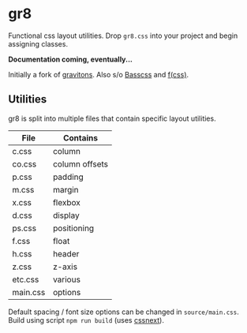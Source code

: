 # gr8

Functional css layout utilities. Drop `gr8.css` into your project and begin assigning classes.

**Documentation coming, eventually...**

Initially a fork of [gravitons](https://github.com/jxnblk/gravitons). Also s/o [Basscss](http://basscss.com) and  [f(css)](http://www.jon.gold/2015/07/functional-css/).

## Utilities

gr8 is split into multiple files that contain specific layout utilities.

File | Contains
--- | ---
c.css | column
co.css | column offsets
p.css | padding
m.css | margin
x.css | flexbox
d.css | display
ps.css | positioning
f.css | float
h.css | header
z.css | z-axis
etc.css | various
main.css | options

Default spacing / font size options can be changed in `source/main.css`. Build using script `npm run build` (uses [cssnext](http://cssnext.io)).
